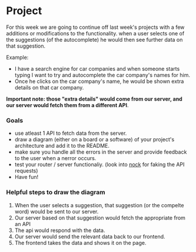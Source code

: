 # Project

For this week we are going to continue off last week's projects with a few additions or modifications to the functionality. when a user selects one of the suggestions (of the autocomplete) he would then see further data on that suggestion.

Example:
    
- I have a search engine for car companies and when someone starts typing I want to try and autocomplete the car company's names for him.
- Once he clicks on the car company's name, he would be shown extra details on that car company.


**Important note: those "extra details" would come from our server, and our server would fetch them from a different API**.


### Goals

- use atleast 1 API to fetch data from the server.
- draw a diagram (either on a board or a software) of your project's architecture and add it to the README.
- make sure you handle all the errors in the server and provide feedback to the user when a nerror occurs.
- test your router / server functionaliy. (look into [nock](https://github.com/nock/nock) for faking the API requests)
- Have fun!


### Helpful steps to draw the diagram

1. When the user selects a suggestion, that suggestion (or the compelte word) would be sent to our server.
2. Our server based on that suggestion would fetch the appropriate from an API
3. The api would respond with the data.
4. Our server would send the relevant data back to our frontend.
5. The frontend takes the data and shows it on the page.
